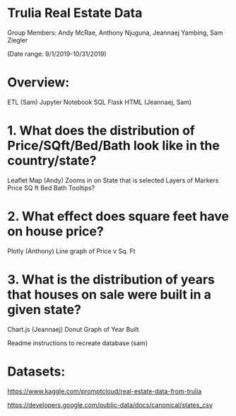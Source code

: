 # Trulia Real Estate Data
Group Members: Andy McRae, Anthony Njuguna, Jeannaej Yambing, Sam Ziegler

(Date range: 9/1/2019-10/31/2019)

# Overview:
ETL (Sam)
Jupyter Notebook
SQL
Flask 
HTML (Jeannaej, Sam)

# 1. What does the distribution of Price/SQft/Bed/Bath look like in the country/state?
Leaflet Map (Andy)
Zooms in on State that is selected
Layers of Markers
Price
SQ ft
Bed
Bath
Tooltips?

# 2. What effect does square feet have on house price?
Plotly (Anthony)
Line graph of Price v Sq. Ft

# 3. What is the distribution of years that houses on sale were built in a given state?
Chart.js (Jeannaej)
Donut Graph of Year Built 

Readme instructions to recreate database (sam)

# Datasets: 
https://www.kaggle.com/promptcloud/real-estate-data-from-trulia 

https://developers.google.com/public-data/docs/canonical/states_csv

